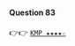 #### Question 83
👉👉  [`KMP ★★★★☆`](https://github.com/jevishoo/algorithm_learning/blob/master/code/String/KMP.java)
